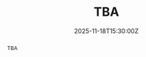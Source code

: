 ﻿---
title: "TBA"

event:  Harmonic Analysis Seminar
event_url: https://www.imo.universite-paris-saclay.fr/en/research/harmonic-analysis/

location: Université Paris-Saclay

# address:
# street: 450 Serra Mall
# city: Stanford
#  region: CA
#  postcode: '94305'
#  country: United States

summary: ""
abstract: "TBA"

# Talk start and end times.
#   End time can optionally be hidden by prefixing the line with `#`.
date: "2025-11-18T15:30:00Z"
# date_end: "2030-06-01T15:00:00Z"
all_day: true

# Schedule page publish date (NOT talk date).
publishDate: "2017-01-01T00:00:00Z"

authors: []
tags: []

# Is this a featured talk? (true/false)
featured: false

# image:
#  caption: 'Image credit: [**Unsplash**](https://unsplash.com/photos/bzdhc5b3Bxs)'
#  focal_point: Right

links:
# - icon: twitter
#  icon_pack: fab
#  name: Follow
#  url: https://twitter.com/georgecushen
url_code: ""
url_slides: ""
url_video: ""

# Markdown Slides (optional).
#   Associate this talk with Markdown slides.
#   Simply enter your slide deck's filename without extension.
#   E.g. `slides = "example-slides"` references `content/slides/example-slides.md`.
#   Otherwise, set `slides = ""`.
# slides: example

# Projects (optional).
#   Associate this post with one or more of your projects.
#   Simply enter your project's folder or file name without extension.
#   E.g. `projects = ["internal-project"]` references `content/project/deep-learning/index.md`.
#   Otherwise, set `projects = []`.
# projects:
# - example
---
